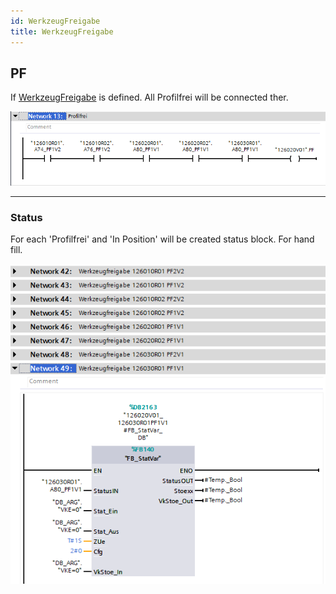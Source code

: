 ```yaml
---
id: WerkzeugFreigabe
title: WerkzeugFreigabe
---
```


## PF

If [WerkzeugFreigabe](../../../configuration/robots/WerkzeugFreigabe) is defined. All Profilfrei will be connected ther.   

![img](../../../../assets/docs/generation/programBlocks/stationen/WerkzeugFreigabe/PF.jpg)

---

### Status

For each 'Profilfrei' and 'In Position' will be created status block. For hand fill.

![img](../../../../assets/docs/generation/programBlocks/stationen/WerkzeugFreigabe/Status.jpg)

